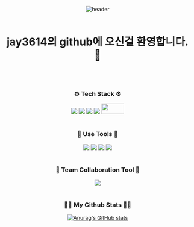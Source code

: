 
<div align="center">
  
  ![header](https://capsule-render.vercel.app/api?type=Cylinder&text=Portpolio)
  <br/><br/>
  <h1>jay3614의 github에 오신걸 환영합니다. 👋</h1>
  <br/><br/>
  <h3>⚙ Tech Stack ⚙</h3>
  <img src="https://img.shields.io/badge/JAVA-007396?style=for-the-badge&logo=java&logoColor=white">
  <img src="https://img.shields.io/badge/HTML5-E34F26?style=for-the-badge&logo=HTML5&logoColor=white">
  <img src="https://img.shields.io/badge/JavaScript-F7DF1E?style=for-the-badge&logo=JavaScript&logoColor=white">
  <img src="https://img.shields.io/badge/SpringBoot-6DB33F?style=for-the-badge&logo=Spring&logoColor=white">
  <img src="https://static-00.iconduck.com/assets.00/file-type-jsp-icon-512x325-hfrpqe3x.png" style="width: 60px; height: 28px;">
  <br/><br/>
  <h3>🔧 Use Tools 🔧</h3>
  <img src="https://img.shields.io/badge/VSCode-007ACC?style=for-the-badge&logo=VisualStudioCode&logoColor=white">
  <img src="https://img.shields.io/badge/Eclipse-2C2255?style=for-the-badge&logo=Eclipse%20IDE&logoColor=white">
  <img src="https://img.shields.io/badge/MARIADB-003545?style=for-the-badge&logo=MARIADB&logoColor=white">
  <img src="https://img.shields.io/badge/MySQL-4479A1?style=for-the-badge&logo=MySQL&logoColor=white">
  <br/><br/>
  <h3>🤝 Team Collaboration Tool 🤝</h3>
  <img src="https://img.shields.io/badge/github-181717?style=for-the-badge&logo=github&logoColor=white">
  <br/><br/>
</div>
<h3 align="center">👩‍💻 My Github Stats 👩‍💻</h3>
<div align="center">

[![Anurag's GitHub stats](https://github-readme-stats.vercel.app/api?username=hyeinisfree&hide_title=true&show_icons=true&include_all_commits=true&disable_animations=true&theme=vue)](https://github.com/anuraghazra/github-readme-stats)
</div>
